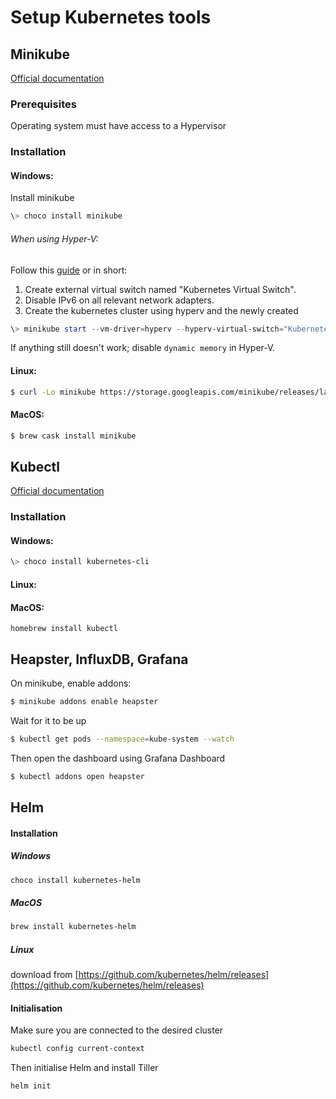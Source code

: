 # Setup Kubernetes tools

## Minikube
[Official documentation](https://github.com/kubernetes/minikube#installation)

### Prerequisites
Operating system must have access to a Hypervisor

### Installation
#### Windows:
Install minikube
```powershell
\> choco install minikube
```

###### When using Hyper-V:
Follow this [guide](https://medium.com/@JockDaRock/minikube-on-windows-10-with-hyper-v-6ef0f4dc158c) or in short:
1. Create external virtual switch named "Kubernetes Virtual Switch".
2. Disable IPv6 on all relevant network adapters.
3. Create the kubernetes cluster using hyperv and the newly created 
```powershell
\> minikube start --vm-driver=hyperv --hyperv-virtual-switch="Kubernetes Virtual Switch" --cpus=3 --memory=4096
```
If anything still doesn't work; disable `dynamic memory` in Hyper-V.

#### Linux:
```bash
$ curl -Lo minikube https://storage.googleapis.com/minikube/releases/latest/minikube-linux-amd64 && chmod +x minikube && sudo mv minikube /usr/local/bin/
```

#### MacOS:
```bash
$ brew cask install minikube
```

## Kubectl
[Official documentation](https://kubernetes.io/docs/tasks/tools/install-kubectl)

### Installation
#### Windows:
```powershell
\> choco install kubernetes-cli
```

#### Linux:

#### MacOS:
```
homebrew install kubectl
```

## Heapster, InfluxDB, Grafana
On minikube, enable addons:
```bash
$ minikube addons enable heapster
```
Wait for it to be up
```bash
$ kubectl get pods --namespace=kube-system --watch
```
Then open the dashboard using Grafana Dashboard
```bash
$ kubectl addons open heapster
```

## Helm
#### Installation
##### Windows
```powershell
choco install kubernetes-helm
```
##### MacOS
```bash
brew install kubernetes-helm
```
##### Linux
download from [https://github.com/kubernetes/helm/releases](https://github.com/kubernetes/helm/releases)

#### Initialisation
Make sure you are connected to the desired cluster
```bash
kubectl config current-context
```
Then initialise Helm and install Tiller
```
helm init
```

